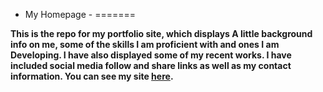 - My Homepage -
=======

**This is the repo for my portfolio site, which displays A little background info on me, some of the skills I am proficient with and ones I am Developing. I have also displayed some of my recent works. I have included social media follow and share links as well as my contact information. You can see my site [here](http://trevortuchten.com).**
